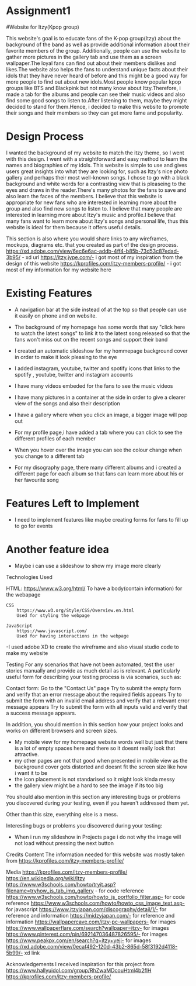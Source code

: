 # Assignment1

#Website for Itzy(Kpop group)

This website's goal is to educate fans of the K-pop group(Itzy) about the background of the band as well as provide additional information about their favorite members of the group. Additionally, people can use the website to gather more pictures in the gallery tab and use them as a screen wallpaper.The loyal fans can find out about their members dislikes and likes.The website also helps the fans to understand unique facts about their idols that they have never heard of before and this might be a good way for more people to find out about new idols.Most people know popular kpop groups like BTS and Blackpink but not many know about Itzy.Therefore, i made a tab for the albums and people can see their music videos and also find some good songs to listen to.After listening to them, maybe they might decided to stand for them.Hence, i decided to make this website to promote their songs and their members so they can get more fame and popularity.

# Design Process

I wanted the background of my website to match the itzy theme, so I went with this design. I went with a straightforward and easy method to learn the names and biographies of my idols. This website is simple to use and gives users great insights into what they are looking for, such as Itzy's nice photo gallery and perhaps their most well-known songs. I chose to go with a black background and white words for a contrasting view that is pleaseing to the eyes and draws in the reader.There's many photos for the fans to save and also learn the faces of the members. I believe that this website is appropriate for new fans who are interested in learning more about the group and also find new songs to listen to. I believe that many people are interested in learning more about Itzy's music and profile.I believe that many fans want to learn more about Itzy's songs and personal life, thus this website is ideal for them because it offers useful details.

This section is also where you would share links to any wireframes, mockups, diagrams etc. that you created as part of the design process.
https://xd.adobe.com/view/6ec6e6ac-addb-4ff4-b85b-73d53c87edad-3b95/ - xd url
https://itzy.jype.com/- i got most of my inspiration from the design of this website
https://kprofiles.com/itzy-members-profile/ - i got most of my information for my website here

# Existing Features

- A navigation bar at the side instead of at the top so that people can use it easily on phone and on website.

- The background of my homepage has some words that say "click here to watch the latest songs" to link it to the latest song released so that the fans won't miss out on the recent songs and support their band

- I created an automatic slideshow for my hommepage background cover in order to make it look pleasing to the eye

- I added instagram, youtube, twitter and spotify icons that links to the spotify , youtube, twitter and instagram accounts

- I have many videos embeded for the fans to see the music videos

- I have many pictures in a container at the side in order to give a clearer view of the songs and also their description

- I have a gallery where when you click an image, a bigger image will pop out

- For my profile page,i have added a tab where you can click to see the different profiles of each member

- When you hover over the image you can see the colour change when you change to a different tab

- For my disography page, there many different albums and i created a different page for each album so that fans can learn
  more about his or her favourite song

# Features Left to Implement

- I need to implement features like maybe creating forms for fans to fill up to go for events

# Another feature idea

- Maybe i can use a slideshow to show my image more clearly

Technologies Used

HTML:
https://www.w3.org/html/
To have a body(contain information) for the webapage

    CSS
        https://www.w3.org/Style/CSS/Overview.en.html
        Used for styling the webpage

    JavaScript
        https://www.javascript.com/
        Used for having interactions in the webpage

-I used adobe XD to create the wireframe and also visual studio code to make my website

Testing
For any scenarios that have not been automated, test the user stories manually and provide as much detail as is relevant. A particularly useful form for describing your testing process is via scenarios, such as:

Contact form:
Go to the "Contact Us" page
Try to submit the empty form and verify that an error message about the required fields appears
Try to submit the form with an invalid email address and verify that a relevant error message appears
Try to submit the form with all inputs valid and verify that a success message appears.

In addition, you should mention in this section how your project looks and works on different browsers and screen sizes.

- My mobile view for my homepage website words well but just that there is a lot of empty spaces here and there so it doesnt really look that attractive.
- my other pages are not that good when presented in mobile view as the background cover gets distorted and doesnt fit the screen size like how i want it to be
- the icon placement is not standarised so it might look kinda messy
- the gallery view might be a hard to see the image if its too big

You should also mention in this section any interesting bugs or problems you discovered during your testing, even if you haven't addressed them yet.

Other than this size, everything else is a mess.

Interesting bugs or problems you discovered during your testing:

- When i run my slideshow in Projects page i do not why the image will not load without pressing the next button

Credits
Content
The information needed for this website was mostly taken from https://kprofiles.com/itzy-members-profile/

Media
https://kprofiles.com/itzy-members-profile/
https://en.wikipedia.org/wiki/Itzy
https://www.w3schools.com/howto/tryit.asp?filename=tryhow_js_tab_img_gallery - for code reference
https://www.w3schools.com/howto/howto_js_portfolio_filter.asp- for code reference
https://www.w3schools.com/howto/howto_css_image_text.asp- for javascript
https://www.itzyjapan.com/discography/detail/1/- for reference and information
https://midzyjapan.com/- for reference and information
https://wallpapercave.com/itzy-pc-wallpapers- for images
https://www.wallpaperflare.com/search?wallpaper=itzy- for images
https://www.pinterest.com/pin/692147036487826595/- for images
https://www.peakpx.com/en/search?q=itzy+yeji- for images
https://xd.adobe.com/view/0ecaf492-120d-43b2-865d-58f3192d4118-5b99/- xd link

Acknowledgements
I received inspiration for this project from https://www.hallyuidol.com/group/RhZwaMDcouHtml4b2flH
https://kprofiles.com/itzy-members-profile/
